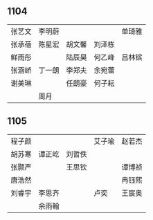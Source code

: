## 1104
|     |     |     |     |     |
| --- | --- | --- | --- | --- |
| 张艺文 | 李明蔚 |  |  | 单琦雅 |
| 张承蓓 | 陈星宏 | 胡文馨 | 刘泽栋 |  |
| 鲜雨彤 |  | 陆辰昊 | 何乙峰 | 吕林镔 |
| 张涵峤 | 丁一朗 | 李郑夫 | 余宛蕾 |  |
| 谢美琳 |  | 任朗豪 | 何子耘 |  |
|  | 周月 |  |  |  |

## 1105
|     |     |     |     |     |
| --- | --- | --- | --- | --- |
| 程子颜 |  |  | 艾子瑜 | 赵若杰 |
| 胡苏寒 | 谭正屹 | 刘哲佚 |  |  |
| 张颢严 |  | 王思钦 |  | 谭博祯 |
| 唐浩然 |  |  |  | 冉钰熙 |
| 刘睿宇 | 李思齐 |  | 卢奕 | 王宸奥 |
|  | 余雨翰 |  |  |  |

